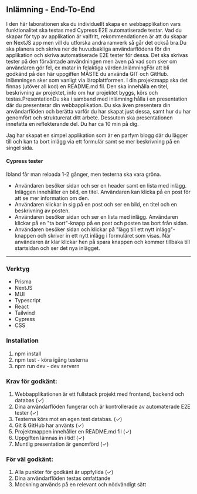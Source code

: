 ## Inlämning - End-To-End

I den här laborationen ska du individuellt skapa en webbapplikation vars funktionalitet ska testas med Cypress E2E automatiserade testar. Vad du skapar för typ av applikation är valfritt, rekommendationen är att du skapar en NextJS app men vill du utforska andra ramverk så går det också bra.Du ska planera och skriva ner de huvudsakliga användarflödena för din applikation och skriva automatiserade E2E tester för dessa. Det ska skrivas tester på den förväntade användningen men även på vad som sker om användaren gör fel, ex matar in felaktiga värden.InlämningFör att bli godkänd på den här uppgiften MÅSTE du använda GIT och GitHub. Inlämningen sker som vanligt via läroplattformen. I din projektmapp ska det finnas (utöver all kod) en README.md fil. Den ska innehålla en titel, beskrivning av projektet, info om hur projektet byggs, körs och testas.PresentationDu ska i samband med inlämning hålla i en presentation där du presenterar din webbapplikation. Du ska även presentera din användarflöden och berätta varför du har skapat just dessa, samt hur du har genomfört och strukturerat ditt arbete. Dessutom ska presentationen innefatta en reflekterande del. Du har ca 10 min på dig.

Jag har skapat en simpel applikation som är en parfym blogg där du lägger till och kan ta bort inlägg via ett formulär samt se mer beskrivning på en singel sida.

#### Cypress tester

Ibland får man reloada 1-2 gånger, men testerna ska vara gröna.

- Användaren besöker sidan och ser en header samt en lista med inlägg. Inläggen innehåller en bild, en titel. Användaren kan klicka på en post för att se mer information om den.
- Användaren klickar in sig på en post och ser en bild, en titel och en beskrivning av posten.
- Användaren besöker sidan och ser en lista med inlägg. Användaren klickar på en "ta bort"-knapp på en post och posten tas bort från sidan.
- Användaren besöker sidan och klickar på "lägg till ett nytt inlägg"-knappen och skriver in ett nytt inlägg i formuläret som visas. När användaren är klar klickar hen på spara knappen och kommer tillbaka till startsidan och ser det nya inlägget.

---

### Verktyg

- Prisma
- NextJS
- MUI
- Typescript
- React
- Tailwind
- Cypress
- CSS

### Installation

1. npm install
2. npm test - köra igång testerna
3. npm run dev - dev servern

### Krav för godkänt:

1. Webbapplikationen är ett fullstack projekt med frontend, backend och databas (✓)
2. Dina användarflöden fungerar och är kontrollerade av automaterade E2E tester (✓)
3. Testerna körs mot en egen test databas. (✓)
4. Git & GitHub har använts (✓)
5. Projektmappen innehåller en README.md fil (✓)
6. Uppgiften lämnas in i tid! (✓)
7. Muntlig presentation är genomförd (✓)

### För väl godkänt:

1. Alla punkter för godkänt är uppfyllda (✓)
2. Dina användarflöden testas omfattande
3. Mockning används på en relevant och nödvändigt sätt
